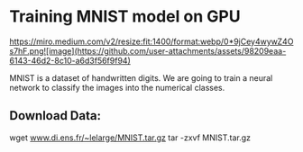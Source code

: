 
# Training MNIST model on GPU

https://miro.medium.com/v2/resize:fit:1400/format:webp/0*9jCey4wywZ4Os7hF.png![image](https://github.com/user-attachments/assets/98209eaa-6143-46d2-8c10-a6d3f56f9f94)


MNIST is a dataset of handwritten digits. We are going to train a neural network to classify the images into the numerical classes.

## Download Data:
wget www.di.ens.fr/~lelarge/MNIST.tar.gz
tar -zxvf MNIST.tar.gz

